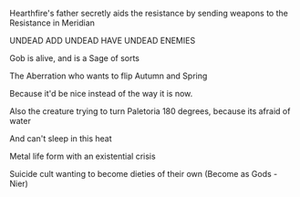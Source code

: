   

Hearthfire's father secretly aids the resistance by sending weapons to the Resistance in Meridian


   

UNDEAD ADD UNDEAD HAVE UNDEAD ENEMIES


  

Gob is alive, and is a Sage of sorts
   
   


The Aberration who wants to flip Autumn and Spring

Because it'd be nice instead of the way it is now.


Also the creature trying to turn Paletoria 180 degrees, because its afraid of water

And can't sleep in this heat


Metal life form with an existential crisis


Suicide cult wanting to become dieties of their own (Become as Gods - Nier)